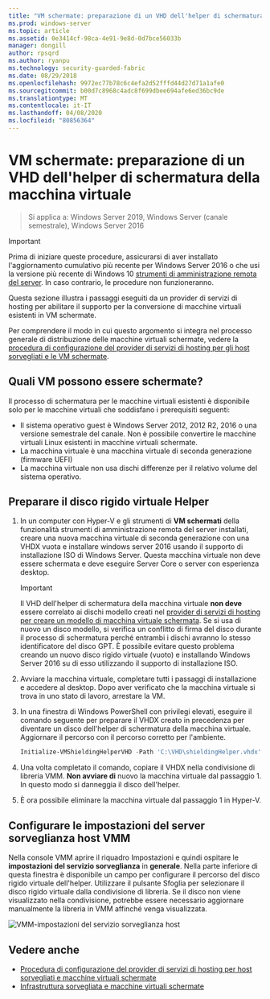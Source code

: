 ```yaml
---
title: "VM schermate: preparazione di un VHD dell'helper di schermatura della macchina virtuale"
ms.prod: windows-server
ms.topic: article
ms.assetid: 0e3414cf-98ca-4e91-9e8d-0d7bce56033b
manager: dongill
author: rpsqrd
ms.author: ryanpu
ms.technology: security-guarded-fabric
ms.date: 08/29/2018
ms.openlocfilehash: 9972ec77b78c6c4efa2d52fffd44d27d71a1afe0
ms.sourcegitcommit: b00d7c8968c4adc8f699dbee694afe6ed36bc9de
ms.translationtype: MT
ms.contentlocale: it-IT
ms.lasthandoff: 04/08/2020
ms.locfileid: "80856364"
---
```

# <a name="shielded-vms---preparing-a-vm-shielding-helper-vhd"></a>VM schermate: preparazione di un VHD dell'helper di schermatura della macchina virtuale

>Si applica a: Windows Server 2019, Windows Server (canale semestrale), Windows Server 2016

> [!IMPORTANT]
> Prima di iniziare queste procedure, assicurarsi di aver installato l'aggiornamento cumulativo più recente per Windows Server 2016 o che usi la versione più recente di Windows 10 [strumenti di amministrazione remota del server](https://www.microsoft.com/download/details.aspx?id=45520). In caso contrario, le procedure non funzioneranno. 

Questa sezione illustra i passaggi eseguiti da un provider di servizi di hosting per abilitare il supporto per la conversione di macchine virtuali esistenti in VM schermate.

Per comprendere il modo in cui questo argomento si integra nel processo generale di distribuzione delle macchine virtuali schermate, vedere la [procedura di configurazione del provider di servizi di hosting per gli host sorvegliati e le VM schermate](guarded-fabric-configuration-scenarios-for-shielded-vms-overview.md).

## <a name="which-vms-can-be-shielded"></a>Quali VM possono essere schermate?

Il processo di schermatura per le macchine virtuali esistenti è disponibile solo per le macchine virtuali che soddisfano i prerequisiti seguenti:

- Il sistema operativo guest è Windows Server 2012, 2012 R2, 2016 o una versione semestrale del canale. Non è possibile convertire le macchine virtuali Linux esistenti in macchine virtuali schermate.
- La macchina virtuale è una macchina virtuale di seconda generazione (firmware UEFI)
- La macchina virtuale non usa dischi differenze per il relativo volume del sistema operativo.

## <a name="prepare-helper-vhd"></a>Preparare il disco rigido virtuale Helper

1.  In un computer con Hyper-V e gli strumenti di **VM schermati** della funzionalità strumenti di amministrazione remota del server installati, creare una nuova macchina virtuale di seconda generazione con una VHDX vuota e installare windows server 2016 usando il supporto di installazione ISO di Windows Server. Questa macchina virtuale non deve essere schermata e deve eseguire Server Core o server con esperienza desktop.

    > [!IMPORTANT]
    > Il VHD dell'helper di schermatura della macchina virtuale **non deve** essere correlato ai dischi modello creati nel [provider di servizi di hosting per creare un modello di macchina virtuale schermata](guarded-fabric-create-a-shielded-vm-template.md). Se si usa di nuovo un disco modello, si verifica un conflitto di firma del disco durante il processo di schermatura perché entrambi i dischi avranno lo stesso identificatore del disco GPT. È possibile evitare questo problema creando un nuovo disco rigido virtuale (vuoto) e installando Windows Server 2016 su di esso utilizzando il supporto di installazione ISO.

2.  Avviare la macchina virtuale, completare tutti i passaggi di installazione e accedere al desktop. Dopo aver verificato che la macchina virtuale si trova in uno stato di lavoro, arrestare la VM.

3.  In una finestra di Windows PowerShell con privilegi elevati, eseguire il comando seguente per preparare il VHDX creato in precedenza per diventare un disco dell'helper di schermatura della macchina virtuale. Aggiornare il percorso con il percorso corretto per l'ambiente.

    ```powershell
    Initialize-VMShieldingHelperVHD -Path 'C:\VHD\shieldingHelper.vhdx'
    ```

4.  Una volta completato il comando, copiare il VHDX nella condivisione di libreria VMM. **Non avviare di** nuovo la macchina virtuale dal passaggio 1. In questo modo si danneggia il disco dell'helper.

5.  È ora possibile eliminare la macchina virtuale dal passaggio 1 in Hyper-V.

## <a name="configure-vmm-host-guardian-server-settings"></a>Configurare le impostazioni del server sorveglianza host VMM

Nella console VMM aprire il riquadro Impostazioni e quindi ospitare le **impostazioni del servizio sorveglianza** in **generale**. Nella parte inferiore di questa finestra è disponibile un campo per configurare il percorso del disco rigido virtuale dell'helper. Utilizzare il pulsante Sfoglia per selezionare il disco rigido virtuale dalla condivisione di libreria. Se il disco non viene visualizzato nella condivisione, potrebbe essere necessario aggiornare manualmente la libreria in VMM affinché venga visualizzata.

![VMM-impostazioni del servizio sorveglianza host](../media/Guarded-Fabric-Shielded-VM/guarded-host-vmm-hgs-settings-01.png)

## <a name="see-also"></a>Vedere anche

- [Procedura di configurazione del provider di servizi di hosting per host sorvegliati e macchine virtuali schermate](guarded-fabric-configuration-scenarios-for-shielded-vms-overview.md)
- [Infrastruttura sorvegliata e macchine virtuali schermate](guarded-fabric-and-shielded-vms-top-node.md)
